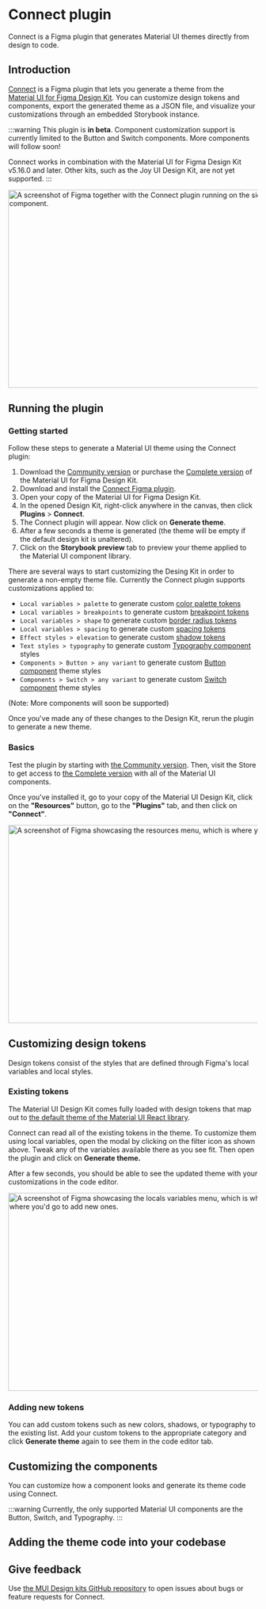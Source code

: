 # Connect plugin

<p class="description">Connect is a Figma plugin that generates Material UI themes directly from design to code.</p>

## Introduction

[Connect](https://www.figma.com/community/plugin/1336346114713490235/) is a Figma plugin that lets you generate a theme from the [Material UI for Figma Design Kit](https://www.figma.com/community/file/912837788133317724/material-ui-for-figma-and-mui-x/).
You can customize design tokens and components, export the generated theme as a JSON file, and visualize your customizations through an embedded Storybook instance.

:::warning
This plugin is **in beta**. Component customization support is currently limited to the Button and Switch components. More components will follow soon!

Connect works in combination with the Material UI for Figma Design Kit v5.16.0 and later. Other kits, such as the Joy UI Design Kit, are not yet supported.
:::

<img src="/static/material-ui/design-resources/connect.png" style="width: 814px;" alt="A screenshot of Figma together with the Connect plugin running on the side, customizing the Material UI Switch component." width="1628" height="400" />

## Running the plugin

### Getting started

Follow these steps to generate a Material UI theme using the Connect plugin:

1. Download the [Community version](https://www.figma.com/community/file/912837788133317724/material-ui-for-figma-and-mui-x/) or purchase the [Complete version](https://mui.com/store/items/figma-react/) of the Material UI for Figma Design Kit.
2. Download and install the [Connect Figma plugin](https://www.figma.com/community/plugin/1336346114713490235/).
3. Open your copy of the Material UI for Figma Design Kit.
4. In the opened Design Kit, right-click anywhere in the canvas, then click **Plugins** > **Connect**.
5. The Connect plugin will appear. Now click on **Generate theme**.
6. After a few seconds a theme is generated (the theme will be empty if the default design kit is unaltered).
7. Click on the **Storybook preview** tab to preview your theme applied to the Material UI component library.

There are several ways to start customizing the Desing Kit in order to generate a non-empty theme file.
Currently the Connect plugin supports customizations applied to:

- `Local variables > palette` to generate custom [color palette tokens](https://mui.com/material-ui/customization/palette/)
- `Local variables > breakpoints` to generate custom [breakpoint tokens](https://mui.com/material-ui/customization/breakpoints/)
- `Local variables > shape` to generate custom [border radius tokens](https://mui.com/system/borders/#border-radius/)
- `Local variables > spacing` to generate custom [spacing tokens](https://mui.com/material-ui/customization/spacing/)
- `Effect styles > elevation` to generate custom [shadow tokens](https://mui.com/system/shadows/)
- `Text styles > typography` to generate custom [Typography component](https://mui.com/material-ui/react-typography/) styles
- `Components > Button > any variant` to generate custom [Button component](https://mui.com/material-ui/react-button/) theme styles
- `Components > Switch > any variant` to generate custom [Switch component](https://mui.com/material-ui/react-switch/) theme styles

(Note: More components will soon be supported)

Once you've made any of these changes to the Design Kit, rerun the plugin to generate a new theme.

### Basics

Test the plugin by starting with [the Community version](https://www.figma.com/community/file/912837788133317724/material-ui-for-figma-and-mui-x/).
Then, visit the Store to get access to [the Complete version](https://mui.com/store/items/figma-react/) with all of the Material UI components.

Once you've installed it, go to your copy of the Material UI Design Kit, click on the **"Resources"** button, go to the **"Plugins"** tab, and then click on **"Connect"**.

<img src="/static/material-ui/design-resources/connect-access.png" style="width: 814px;" alt="A screenshot of Figma showcasing the resources menu, which is where you'd go to access Connect." width="1628" height="400" />

<!-- The image above will be replaced for a better one once the plugin is actually live -->

## Customizing design tokens

Design tokens consist of the styles that are defined through Figma's local variables and local styles.

### Existing tokens

The Material UI Design Kit comes fully loaded with design tokens that map out to [the default theme of the Material UI React library](/material-ui/customization/default-theme/).

Connect can read all of the existing tokens in the theme.
To customize them using local variables, open the modal by clicking on the filter icon as shown above.
Tweak any of the variables available there as you see fit.
Then open the plugin and click on **Generate theme.**

After a few seconds, you should be able to see the updated theme with your customizations in the code editor.

<img src="/static/material-ui/design-resources/connect-variables.png" style="width: 814px;" alt="A screenshot of Figma showcasing the locals variables menu, which is where all of the design tokens are stored and where you'd go to add new ones." width="1628" height="400" />

### Adding new tokens

You can add custom tokens such as new colors, shadows, or typography to the existing list.
Add your custom tokens to the appropriate category and click **Generate theme** again to see them in the code editor tab.

## Customizing the components

You can customize how a component looks and generate its theme code using Connect.

:::warning
Currently, the only supported Material UI components are the Button, Switch, and Typography.
:::

## Adding the theme code into your codebase

## Give feedback

Use [the MUI Design kits GitHub repository](https://github.com/mui/mui-design-kits/issues/new/choose) to open issues about bugs or feature requests for Connect.
